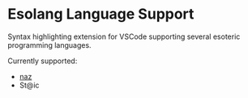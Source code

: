 # Esolang Language Support

Syntax highlighting extension for VSCode supporting several esoteric programming languages.

Currently supported:

- [naz](https://github.com/sporeball/naz)
- St@ic
